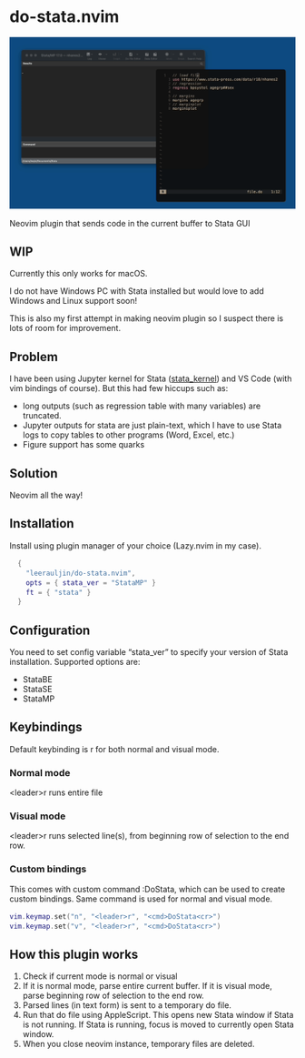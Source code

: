 # do-stata.nvim
![screenshot](screenshot.gif)

Neovim plugin that sends code in the current buffer to Stata GUI

## WIP
Currently this only works for macOS. 

I do not have Windows PC with Stata installed but would love to add Windows and Linux support soon!

This is also my first attempt in making neovim plugin so I suspect there is lots of room for improvement.

## Problem
I have been using Jupyter kernel for Stata ([stata_kernel](https://github.com/kylebarron/stata_kernel)) and VS Code (with vim bindings of course).
But this had few hiccups such as:
- long outputs (such as regression table with many variables) are truncated.
- Jupyter outputs for stata are just plain-text, which I have to use Stata logs to copy tables to other programs (Word, Excel, etc.)
- Figure support has some quarks

## Solution
Neovim all the way!

## Installation
Install using plugin manager of your choice (Lazy.nvim in my case).

```lua
  {
    "leerauljin/do-stata.nvim",
    opts = { stata_ver = "StataMP" }
    ft = { "stata" }
  }
```

## Configuration
You need to set config variable “stata_ver” to specify your version of Stata installation. Supported options are:
- StataBE
- StataSE
- StataMP

## Keybindings
Default keybinding is <leader>r for both normal and visual mode. 

### Normal mode
\<leader\>r runs entire file

### Visual mode
\<leader\>r runs selected line(s), from beginning row of selection to the end row. 

### Custom bindings
This comes with custom command :DoStata, which can be used to create custom bindings. Same command is used for normal and visual mode.

```lua
vim.keymap.set("n", "<leader>r", "<cmd>DoStata<cr>")
vim.keymap.set("v", "<leader>r", "<cmd>DoStata<cr>")
```

## How this plugin works
1. Check if current mode is normal or visual
2. If it is normal mode, parse entire current buffer. If it is visual mode, parse beginning row of selection to the end row.
3. Parsed lines (in text form) is sent to a temporary do file.
4. Run that do file using AppleScript. This opens new Stata window if Stata is not running. If Stata is running, focus is moved to currently open Stata window.
5. When you close neovim instance, temporary files are deleted.